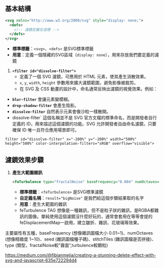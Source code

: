 

## 基本結構
```xml
<svg xmlns="http://www.w3.org/2000/svg" style="display: none;">
  <defs>
    <!-- 濾鏡定義在這裡 -->
  </defs>
</svg>
```

- **標準標籤**：`<svg>`、`<defs>` 是SVG標準標籤
- **用意**：定義一個隱藏的SVG區域（`display: none`），用來存放我們要定義的濾鏡


1. **`<filter id="dissolve-filter">`**  
   - 定義了一個 SVG 濾鏡，可應用於 HTML 元素，使其產生消散效果。  
   - `x`, `y`, `width`, `height` 參數用來擴大濾鏡範圍，避免影像被裁剪。
   - 在 SVG 及 CSS 動畫的設計中，命名通常反映出濾鏡的視覺效果。例如：
- **`blur-filter`** 會讓元素變模糊。
- **`drop-shadow-filter`** 會產生陰影。
- **`dissolve-filter`** 自然表示元素會像沙粒一樣散開。
- dissolve-filter` 這個名稱並不是 SVG 官方文檔的標準命名，而是開發者自行定義的 ID，用來描述這個濾鏡的功能。SVG 允許開發者自由命名濾鏡，只要確保 ID 唯一且符合應用場景即可。
  
```
filter id="dissolve-filter" x="-200%" y="-200%" width="500%" height="500%" color-interpolation-filters="sRGB" overflow="visible">
```

## 濾鏡效果步驟

1. **產生大範圍雜訊**
   ```xml
   <feTurbulence type="fractalNoise" baseFrequency="0.004" numOctaves="1" result="bigNoise" />
   ```
   - **標準標籤**：`<feTurbulence>` 是SVG標準濾鏡
   - **自定義名稱**：`result="bigNoise"` 是我們給這個步驟結果取的名字
   - **用意**：產生大範圍的雜訊
   - feTurbulence TAG
想像是一種雜訊，但不是粒子狀的雜訊，是RGBA都雜訊的圖像。單純使用這個濾鏡沒什麼好玩的，通常會套用在等等會提的feDisplacementMap一啟用，建立皺折、雜訊、花玻璃等效果。

主要屬性有五種，baseFrequency (想像雜訊圖檔大小 0.01~1)、numOctaves (想像精緻度 1~10)、seed (雜訊圖檔種子碼)、stitchTiles (雜訊圖檔是否拼接)、type (類型，fractalNoise較”霧面”,turbulence較顆粒)

https://medium.com/@fibianmejia/creating-a-stunning-delete-effect-with-svg-and-javascript-635e722294d4
